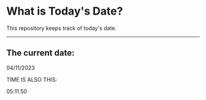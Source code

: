 # What is Today's Date?
This repository keeps track of today's date.
* * *
 
## The current date:  
 04/11/2023 
  
  
 TIME IS ALSO THIS: 
  
 05:11.50 
  
  
